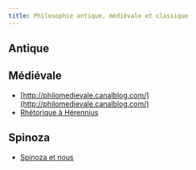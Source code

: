 ```yaml
---
title: Philosophie antique, médiévale et classique
---
```


## Antique



## Médiévale

- [http://philomedievale.canalblog.com/](http://philomedievale.canalblog.com/)
- [Rhétorique à Hérennius](http://www.mediterranees.net/art_antique/rhetorique/herennius/index.html)

## Spinoza

- [Spinoza et nous](http://spinozaetnous.org/wiki/Accueil)